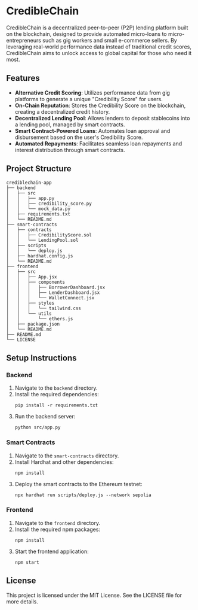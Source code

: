 # CredibleChain

CredibleChain is a decentralized peer-to-peer (P2P) lending platform built on the blockchain, designed to provide automated micro-loans to micro-entrepreneurs such as gig workers and small e-commerce sellers. By leveraging real-world performance data instead of traditional credit scores, CredibleChain aims to unlock access to global capital for those who need it most.

## Features

- **Alternative Credit Scoring**: Utilizes performance data from gig platforms to generate a unique "Credibility Score" for users.
- **On-Chain Reputation**: Stores the Credibility Score on the blockchain, creating a decentralized credit history.
- **Decentralized Lending Pool**: Allows lenders to deposit stablecoins into a lending pool, managed by smart contracts.
- **Smart Contract-Powered Loans**: Automates loan approval and disbursement based on the user's Credibility Score.
- **Automated Repayments**: Facilitates seamless loan repayments and interest distribution through smart contracts.

## Project Structure

```
crediblechain-app
├── backend
│   ├── src
│   │   ├── app.py
│   │   ├── credibility_score.py
│   │   └── mock_data.py
│   ├── requirements.txt
│   └── README.md
├── smart-contracts
│   ├── contracts
│   │   ├── CredibilityScore.sol
│   │   └── LendingPool.sol
│   ├── scripts
│   │   └── deploy.js
│   ├── hardhat.config.js
│   └── README.md
├── frontend
│   ├── src
│   │   ├── App.jsx
│   │   ├── components
│   │   │   ├── BorrowerDashboard.jsx
│   │   │   ├── LenderDashboard.jsx
│   │   │   └── WalletConnect.jsx
│   │   ├── styles
│   │   │   └── tailwind.css
│   │   └── utils
│   │       └── ethers.js
│   ├── package.json
│   └── README.md
├── README.md
└── LICENSE
```

## Setup Instructions

### Backend

1. Navigate to the `backend` directory.
2. Install the required dependencies:
   ```
   pip install -r requirements.txt
   ```
3. Run the backend server:
   ```
   python src/app.py
   ```

### Smart Contracts

1. Navigate to the `smart-contracts` directory.
2. Install Hardhat and other dependencies:
   ```
   npm install
   ```
3. Deploy the smart contracts to the Ethereum testnet:
   ```
   npx hardhat run scripts/deploy.js --network sepolia
   ```

### Frontend

1. Navigate to the `frontend` directory.
2. Install the required npm packages:
   ```
   npm install
   ```
3. Start the frontend application:
   ```
   npm start
   ```

## License

This project is licensed under the MIT License. See the LICENSE file for more details.